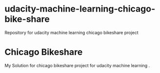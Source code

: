 # udacity-machine-learning-chicago-bike-share
Repository for udacity machine learning chicago bikeshare project

# Chicago Bikeshare

My Solution for chicago bikeshare project for udacity machine learning .

